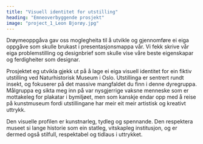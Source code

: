 ```yaml
---
title: "Visuell identitet for utstilling"
heading: "Emneoverbyggende prosjekt"
image: "project_1_Leon Bjorøy.jpg"
---
```


Drøymeoppgåva gav oss moglegheita til å utvikle og gjennomføre ei eiga oppgåve som skulle brukast i presentasjonsmappa vår. Vi fekk skrive vår eiga problemstilling og designbrief som skulle vise våre beste eigenskapar og ferdigheiter som designar.

Prosjektet eg utvikla gjekk ut på å lage ei eiga visuell identitet for ein fiktiv utstilling ved Naturhistorisk Museum i Oslo. Utstillinga er sentrert rundt insekt, og fokuserer på det massive mangfaldet du finn i denne dyregruppa. Målgruppa eg sikta meg inn på var nysgjerrige vaksne menneske som er mottakeleg for plakatar i bymiljøet, men som kanskje endar opp med å reise på kunstmuseum fordi utstillingane har meir eit meir artistisk og kreativt uttrykk.

Den visuelle profilen er kunstnarleg, tydleg og spennande. Den respektera museet si lange historie som ein statleg, vitskapleg institusjon, og er dermed også stilfull, respektabel og tidlaus i uttrykket.
